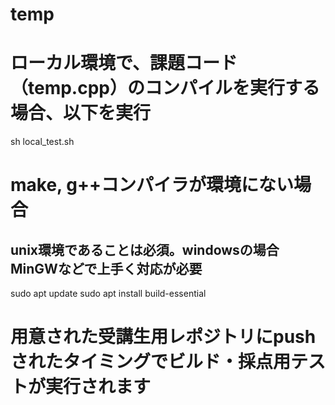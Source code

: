 # temp

# ローカル環境で、課題コード（temp.cpp）のコンパイルを実行する場合、以下を実行
sh local_test.sh

# make, g++コンパイラが環境にない場合
## unix環境であることは必須。windowsの場合MinGWなどで上手く対応が必要
sudo apt update
sudo apt install build-essential

# 用意された受講生用レポジトリにpushされたタイミングでビルド・採点用テストが実行されます